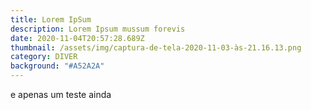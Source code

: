 ```yaml
---
title: Lorem IpSum
description: Lorem Ipsum mussum forevis
date: 2020-11-04T20:57:28.689Z
thumbnail: /assets/img/captura-de-tela-2020-11-03-às-21.16.13.png
category: DIVER
background: "#A52A2A"
---
```

e apenas um teste ainda